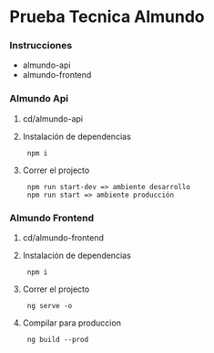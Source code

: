 # Prueba Tecnica Almundo


### Instrucciones


- almundo-api
- almundo-frontend

### Almundo Api

1. cd/almundo-api
2. Instalación de dependencias

		npm i

3. Correr el projecto

		npm run start-dev => ambiente desarrollo
		npm run start => ambiente producción


### Almundo Frontend

1. cd/almundo-frontend
2. Instalación de dependencias

		npm i

2. Correr el projecto

		ng serve -o

3. Compilar para produccion

		ng build --prod

